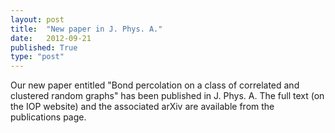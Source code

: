 ```yaml
---
layout: post
title:  "New paper in J. Phys. A."
date:   2012-09-21
published: True
type: "post"
---
```


Our new paper entitled "Bond percolation on a class of correlated and clustered random graphs" has been published in J. Phys. A. The full text (on the IOP website) and the associated arXiv are available from the publications page.


